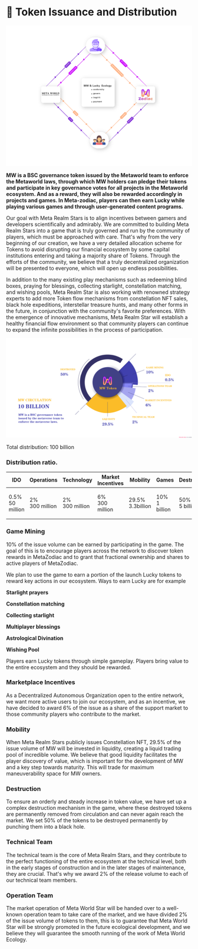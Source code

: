 # 📲 Token Issuance and Distribution

![](<.gitbook/assets/image (1).png>)

**MW is a BSC governance token issued by the Metaworld team to enforce the Metaworld laws, through which MW holders can pledge their tokens and participate in key governance votes for all projects in the Metaworld ecosystem. And as a reward, they will also be rewarded accordingly in projects and games. In Meta-zodiac, players can then earn Lucky while playing various games and through user-generated content programs.**

Our goal with Meta Realm Stars is to align incentives between gamers and developers scientifically and admirably. We are committed to building Meta Realm Stars into a game that is truly governed and run by the community of players, which must be approached with care. That's why from the very beginning of our creation, we have a very detailed allocation scheme for Tokens to avoid disrupting our financial ecosystem by some capital institutions entering and taking a majority share of Tokens. Through the efforts of the community, we believe that a truly decentralized organization will be presented to everyone, which will open up endless possibilities.

In addition to the many existing play mechanisms such as redeeming blind boxes, praying for blessings, collecting starlight, constellation matching, and wishing pools, Meta Realm Star is also working with renowned strategy experts to add more Token flow mechanisms from constellation NFT sales, black hole expeditions, interstellar treasure hunts, and many other forms in the future, in conjunction with the community's favorite preferences. With the emergence of innovative mechanisms, Meta Realm Star will establish a healthy financial flow environment so that community players can continue to expand the infinite possibilities in the process of participation.

![](<.gitbook/assets/image (3).png>)

Total distribution: 100 billion

### Distribution ratio.

| IDO                       | Operations               | Technology               | Market Incentives        | Mobility         | Games                   | Destruction             |
| ------------------------- | ------------------------ | ------------------------ | ------------------------ | ---------------- | ----------------------- | ----------------------- |
| <p>0.5%<br>50 million</p> | <p>2%<br>300 million</p> | <p>2%<br>300 million</p> | <p>6%<br>300 million</p> | 29.5% 3.3billion | <p>10%<br>1 billion</p> | <p>50%<br>5 billion</p> |

### Game Mining

10% of the issue volume can be earned by participating in the game. The goal of this is to encourage players across the network to discover token rewards in MetaZodiac and to grant that fractional ownership and shares to active players of MetaZodiac.

We plan to use the game to earn a portion of the launch Lucky tokens to reward key actions in our ecosystem. Ways to earn Lucky are for example

**Starlight prayers**

**Constellation matching**

**Collecting starlight**

**Multiplayer blessings**

**Astrological Divination**

**Wishing Pool**

Players earn Lucky tokens through simple gameplay. Players bring value to the entire ecosystem and they should be rewarded.

### Marketplace Incentives

As a Decentralized Autonomous Organization open to the entire network, we want more active users to join our ecosystem, and as an incentive, we have decided to award 6% of the issue as a share of the support market to those community players who contribute to the market.

### Mobility

When Meta Realm Stars publicly issues Constellation NFT, 29.5% of the issue volume of MW will be invested in liquidity, creating a liquid trading pool of incredible volume. We believe that good liquidity facilitates the player discovery of value, which is important for the development of MW and a key step towards maturity. This will trade for maximum maneuverability space for MW owners.

### Destruction

To ensure an orderly and steady increase in token value, we have set up a complex destruction mechanism in the game, where these destroyed tokens are permanently removed from circulation and can never again reach the market. We set 50% of the tokens to be destroyed permanently by punching them into a black hole.

### Technical Team

The technical team is the core of Meta Realm Stars, and they contribute to the perfect functioning of the entire ecosystem at the technical level, both in the early stages of construction and in the later stages of maintenance, they are crucial. That's why we award 2% of the release volume to each of our technical team members.

### Operation Team

The market operation of Meta World Star will be handed over to a well-known operation team to take care of the market, and we have divided 2% of the issue volume of tokens to them, this is to guarantee that Meta World Star will be strongly promoted in the future ecological development, and we believe they will guarantee the smooth running of the work of Meta World Ecology.
